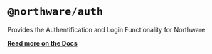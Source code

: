 # `@northware/auth`

Provides the Authentification and Login Functionality for Northware

**[Read more on the Docs](https://ncs-northware.github.io/northware/Packages/auth)**
